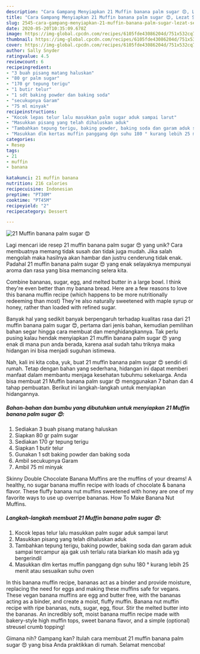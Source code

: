 ```yaml
---
description: "Cara Gampang Menyiapkan 21 Muffin banana palm sugar 😍, Lezat Sekali"
title: "Cara Gampang Menyiapkan 21 Muffin banana palm sugar 😍, Lezat Sekali"
slug: 2545-cara-gampang-menyiapkan-21-muffin-banana-palm-sugar-lezat-sekali
date: 2020-05-20T10:35:09.678Z
image: https://img-global.cpcdn.com/recipes/6105fde43086204d/751x532cq70/21-muffin-banana-palm-sugar-😍-foto-resep-utama.jpg
thumbnail: https://img-global.cpcdn.com/recipes/6105fde43086204d/751x532cq70/21-muffin-banana-palm-sugar-😍-foto-resep-utama.jpg
cover: https://img-global.cpcdn.com/recipes/6105fde43086204d/751x532cq70/21-muffin-banana-palm-sugar-😍-foto-resep-utama.jpg
author: Sally Snyder
ratingvalue: 4.5
reviewcount: 6
recipeingredient:
- "3 buah pisang matang haluskan"
- "80 gr palm sugar"
- "170 gr tepung terigu"
- "1 butir telur"
- "1 sdt baking powder dan baking soda"
- "secukupnya Garam"
- "75 ml minyak"
recipeinstructions:
- "Kocok lepas telur lalu masukkan palm sugar aduk sampai larut"
- "Masukkan pisang yang telah dihaluskan aduk"
- "Tambahkan tepung terigu, baking powder, baking soda dan garam aduk sampai tercampur aja gak ush terlalu rata biarkan klo masih ada yg bergerindil"
- "Masukkan dlm kertas muffin panggang dgn suhu 180 ° kurang lebih 25 menit atau sesuaikan suhu oven"
categories:
- Resep
tags:
- 21
- muffin
- banana

katakunci: 21 muffin banana 
nutrition: 216 calories
recipecuisine: Indonesian
preptime: "PT30M"
cooktime: "PT45M"
recipeyield: "2"
recipecategory: Dessert

---
```



![21 Muffin banana palm sugar 😍](https://img-global.cpcdn.com/recipes/6105fde43086204d/751x532cq70/21-muffin-banana-palm-sugar-😍-foto-resep-utama.jpg)

Lagi mencari ide resep 21 muffin banana palm sugar 😍 yang unik? Cara membuatnya memang tidak susah dan tidak juga mudah. Jika salah mengolah maka hasilnya akan hambar dan justru cenderung tidak enak. Padahal 21 muffin banana palm sugar 😍 yang enak selayaknya mempunyai aroma dan rasa yang bisa memancing selera kita.

Combine bananas, sugar, egg, and melted butter in a large bowl. I think they&#39;re even better than my banana bread. Here are a few reasons to love this banana muffin recipe (which happens to be more nutritionally redeeming than most) They&#39;re also naturally sweetened with maple syrup or honey, rather than loaded with refined sugar.

Banyak hal yang sedikit banyak berpengaruh terhadap kualitas rasa dari 21 muffin banana palm sugar 😍, pertama dari jenis bahan, kemudian pemilihan bahan segar hingga cara membuat dan menghidangkannya. Tak perlu pusing kalau hendak menyiapkan 21 muffin banana palm sugar 😍 yang enak di mana pun anda berada, karena asal sudah tahu triknya maka hidangan ini bisa menjadi suguhan istimewa.


Nah, kali ini kita coba, yuk, buat 21 muffin banana palm sugar 😍 sendiri di rumah. Tetap dengan bahan yang sederhana, hidangan ini dapat memberi manfaat dalam membantu menjaga kesehatan tubuhmu sekeluarga. Anda bisa membuat 21 Muffin banana palm sugar 😍 menggunakan 7 bahan dan 4 tahap pembuatan. Berikut ini langkah-langkah untuk menyiapkan hidangannya.

<!--inarticleads1-->

##### Bahan-bahan dan bumbu yang dibutuhkan untuk menyiapkan 21 Muffin banana palm sugar 😍:

1. Sediakan 3 buah pisang matang haluskan
1. Siapkan 80 gr palm sugar
1. Sediakan 170 gr tepung terigu
1. Siapkan 1 butir telur
1. Gunakan 1 sdt baking powder dan baking soda
1. Ambil secukupnya Garam
1. Ambil 75 ml minyak


Skinny Double Chocolate Banana Muffins are the muffins of your dreams! A healthy, no sugar banana muffin recipe with loads of chocolate &amp; banana flavor. These fluffy banana nut muffins sweetened with honey are one of my favorite ways to use up overripe bananas. How To Make Banana Nut Muffins. 

<!--inarticleads2-->

##### Langkah-langkah membuat 21 Muffin banana palm sugar 😍:

1. Kocok lepas telur lalu masukkan palm sugar aduk sampai larut
1. Masukkan pisang yang telah dihaluskan aduk
1. Tambahkan tepung terigu, baking powder, baking soda dan garam aduk sampai tercampur aja gak ush terlalu rata biarkan klo masih ada yg bergerindil
1. Masukkan dlm kertas muffin panggang dgn suhu 180 ° kurang lebih 25 menit atau sesuaikan suhu oven


In this banana muffin recipe, bananas act as a binder and provide moisture, replacing the need for eggs and making these muffins safe for vegans. These vegan banana muffins are egg and butter free, with the bananas acting as a binder, and create a moist, fluffy muffin. Banana nut muffin recipe with ripe bananas, nuts, sugar, egg, flour. Stir the melted butter into the bananas. An incredibly soft, moist banana muffin recipe made with bakery-style high muffin tops, sweet banana flavor, and a simple (optional) streusel crumb topping! 

Gimana nih? Gampang kan? Itulah cara membuat 21 muffin banana palm sugar 😍 yang bisa Anda praktikkan di rumah. Selamat mencoba!
